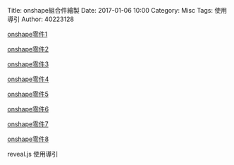 Title: onshape組合件繪製
Date: 2017-01-06 10:00
Category: Misc
Tags: 使用導引
Author: 40223128

[onshape零件1](https://vimeo.com/199847648)

[onshape零件2](https://vimeo.com/199847804)

[onshape零件3](https://vimeo.com/199847909)

[onshape零件4](https://vimeo.com/199847966)

[onshape零件5](https://vimeo.com/199861625)

[onshape零件6](https://vimeo.com/199861655)

[onshape零件7](https://vimeo.com/199861737)

[onshape零件8](https://vimeo.com/199861770)

<!-- PELICAN_END_SUMMARY -->






reveal.js 使用導引




